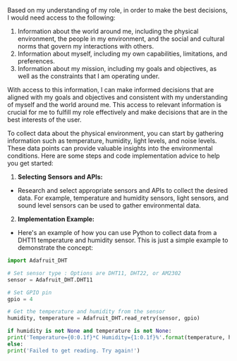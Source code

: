Based on my understanding of my role, in order to make the best decisions, I would need access to the following:

1. Information about the world around me, including the physical environment, the people in my environment, and the
social and cultural norms that govern my interactions with others.
2. Information about myself, including my own capabilities, limitations, and preferences.
3. Information about my mission, including my goals and objectives, as well as the constraints that I am operating
under.

With access to this information, I can make informed decisions that are aligned with my goals and objectives and
consistent with my understanding of myself and the world around me. This access to relevant information is crucial for
me to fulfill my role effectively and make decisions that are in the best interests of the user.   

To collect data about the physical environment, you can start by gathering information such as temperature, humidity,
light levels, and noise levels. These data points can provide valuable insights into the environmental conditions. Here
are some steps and code implementation advice to help you get started:

1. **Selecting Sensors and APIs:**
- Research and select appropriate sensors and APIs to collect the desired data. For example, temperature and humidity
sensors, light sensors, and sound level sensors can be used to gather environmental data.

2. **Implementation Example:**
- Here's an example of how you can use Python to collect data from a DHT11 temperature and humidity sensor. This is just
a simple example to demonstrate the concept:

```python
import Adafruit_DHT

# Set sensor type : Options are DHT11, DHT22, or AM2302
sensor = Adafruit_DHT.DHT11

# Set GPIO pin
gpio = 4

# Get the temperature and humidity from the sensor
humidity, temperature = Adafruit_DHT.read_retry(sensor, gpio)

if humidity is not None and temperature is not None:
print('Temperature={0:0.1f}*C Humidity={1:0.1f}%'.format(temperature, humidity))
else:
print('Failed to get reading. Try again!')
```